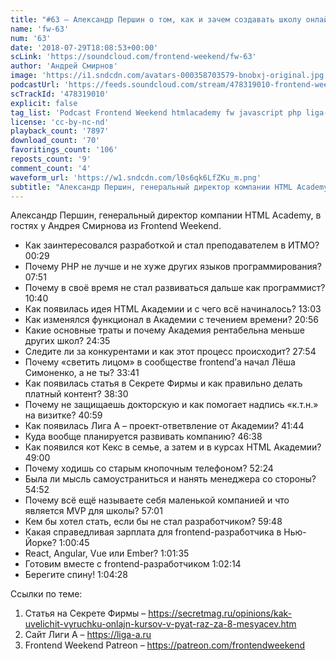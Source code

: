 ```yaml
---
title: "#63 – Александр Першин о том, как и зачем создавать школу онлайн-образования в России"
name: 'fw-63'
num: '63'
date: '2018-07-29T18:08:53+00:00'
scLink: 'https://soundcloud.com/frontend-weekend/fw-63'
author: 'Андрей Смирнов'
image: 'https://i1.sndcdn.com/avatars-000358703579-bnobxj-original.jpg'
podcastUrl: 'https://feeds.soundcloud.com/stream/478319010-frontend-weekend-fw-63.m4a'
scTrackId: '478319010'
explicit: false
tag_list: 'Podcast Frontend Weekend htmlacademy fw javascript php liga-a'
license: 'cc-by-nc-nd'
playback_count: '7897'
download_count: '70'
favoritings_count: '106'
reposts_count: '9'
comment_count: '4'
waveform_url: 'https://w1.sndcdn.com/l0s6qk6LfZKu_m.png'
subtitle: "Александр Першин, генеральный директор компании HTML Academy, в гостях у Андрея Смирнова из Frontend Weekend. "
---
```

Александр Першин, генеральный директор компании HTML Academy, в гостях у Андрея Смирнова из Frontend Weekend. 

- Как заинтересовался разработкой и стал преподавателем в ИТМО? <timecode sec="29">00:29</timecode>
- Почему PHP не лучше и не хуже других языков программирования? <timecode sec="471">07:51</timecode>
- Почему в своё время не стал развиваться дальше как программист? <timecode sec="640">10:40</timecode>
- Как появилась идея HTML Академии и с чего всё начиналось? <timecode sec="783">13:03</timecode>
- Как изменялся функционал в Академии с течением времени? <timecode sec="1256">20:56</timecode>
- Какие основные траты и почему Академия рентабельна меньше других школ? <timecode sec="1475">24:35</timecode>
- Следите ли за конкурентами и как этот процесс происходит? <timecode sec="1674">27:54</timecode>
- Почему «светить лицом» в сообществе frontend’а начал Лёша Симоненко, а не ты? <timecode sec="2021">33:41</timecode>
- Как появилась статья в Секрете Фирмы и как правильно делать платный контент? <timecode sec="2310">38:30</timecode>
- Почему не защищаешь докторскую и как помогает надпись «к.т.н.» на визитке? <timecode sec="2459">40:59</timecode>
- Как появилась Лига А – проект-ответвление от Академии? <timecode sec="2504">41:44</timecode>
- Куда вообще планируется развивать компанию? <timecode sec="2798">46:38</timecode>
- Как появился кот Кекс в семье, а затем и в курсах HTML Академии? <timecode sec="2940">49:00</timecode>
- Почему ходишь со старым кнопочным телефоном? <timecode sec="3144">52:24</timecode>
- Была ли мысль самоустраниться и нанять менеджера со стороны? <timecode sec="3292">54:52</timecode>
- Почему всё ещё называете себя маленькой компанией и что является MVP для школы? <timecode sec="3421">57:01</timecode>
- Кем бы хотел стать, если бы не стал разработчиком? <timecode sec="3588">59:48</timecode>
- Какая справедливая зарплата для frontend-разработчика в Нью-Йорке? <timecode sec="3645">1:00:45</timecode>
- React, Angular, Vue или Ember? <timecode sec="3695">1:01:35</timecode>
- Готовим вместе с frontend-разработчиком <timecode sec="3734">1:02:14</timecode>
- Берегите спину! <timecode sec="3868">1:04:28</timecode>

Ссылки по теме:
1) Статья на Секрете Фирмы  – https://secretmag.ru/opinions/kak-uvelichit-vyruchku-onlajn-kursov-v-pyat-raz-za-8-mesyacev.htm
2) Сайт Лиги А – https://liga-a.ru
3) Frontend Weekend Patreon – https://patreon.com/frontendweekend